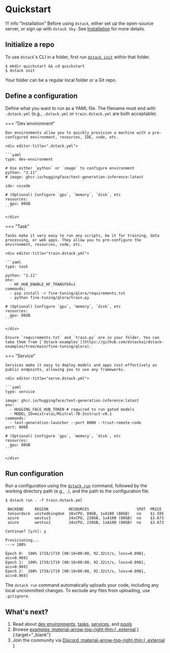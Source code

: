 # Quickstart

!!! info "Installation"
    Before using `dstack`, either set up the open-source server, or sign up
    with `dstack Sky`.
    See [Installation](installation/index.md) for more details.
    
## Initialize a repo

To use `dstack`'s CLI in a folder, first run [`dstack init`](reference/cli/index.md#dstack-init) within that folder.

<div class="termy">

```shell
$ mkdir quickstart && cd quickstart
$ dstack init
```

</div>

Your folder can be a regular local folder or a Git repo.

## Define a configuration

Define what you want to run as a YAML file. The filename must end with `.dstack.yml` (e.g., `.dstack.yml`
or `train.dstack.yml` are both acceptable).

=== "Dev environment"

    Dev environments allow you to quickly provision a machine with a pre-configured environment, resources, IDE, code, etc.

    <div editor-title=".dstack.yml"> 

    ```yaml
    type: dev-environment

    # Use either `python` or `image` to configure environment
    python: "3.11"
    # image: ghcr.io/huggingface/text-generation-inference:latest
    
    ide: vscode

    # (Optional) Configure `gpu`, `memory`, `disk`, etc
    resources:
      gpu: 80GB
    ```

    </div>

=== "Task"

    Tasks make it very easy to run any scripts, be it for training, data processing, or web apps. They allow you to pre-configure the environment, resources, code, etc.

    <div editor-title="train.dstack.yml"> 

    ```yaml
    type: task

    python: "3.11"
    env:
      - HF_HUB_ENABLE_HF_TRANSFER=1
    commands:
      - pip install -r fine-tuning/qlora/requirements.txt
      - python fine-tuning/qlora/train.py

    # (Optional) Configure `gpu`, `memory`, `disk`, etc
    resources:
      gpu: 80GB
    ```

    </div>

    Ensure `requirements.txt` and `train.py` are in your folder. You can take them from [`dstack-examples`](https://github.com/dstackai/dstack-examples/tree/main/fine-tuning/qlora).

=== "Service"

    Services make it easy to deploy models and apps cost-effectively as public endpoints, allowing you to use any frameworks.

    <div editor-title="serve.dstack.yml"> 

    ```yaml
    type: service

    image: ghcr.io/huggingface/text-generation-inference:latest
    env:
      - HUGGING_FACE_HUB_TOKEN # required to run gated models
      - MODEL_ID=mistralai/Mistral-7B-Instruct-v0.1
    commands:
      - text-generation-launcher --port 8000 --trust-remote-code
    port: 8000

    # (Optional) Configure `gpu`, `memory`, `disk`, etc
    resources:
      gpu: 80GB
    ```

    </div>

## Run configuration

Run a configuration using the [`dstack run`](reference/cli/index.md#dstack-run) command, followed by the working directory path (e.g., `.`), 
and the path to the configuration file.

<div class="termy">

```shell
$ dstack run . -f train.dstack.yml

 BACKEND     REGION         RESOURCES                     SPOT  PRICE
 tensordock  unitedkingdom  10xCPU, 80GB, 1xA100 (80GB)   no    $1.595
 azure       westus3        24xCPU, 220GB, 1xA100 (80GB)  no    $3.673
 azure       westus2        24xCPU, 220GB, 1xA100 (80GB)  no    $3.673
 
Continue? [y/n]: y

Provisioning...
---> 100%

Epoch 0:  100% 1719/1719 [00:18<00:00, 92.32it/s, loss=0.0981, acc=0.969]
Epoch 1:  100% 1719/1719 [00:18<00:00, 92.32it/s, loss=0.0981, acc=0.969]
Epoch 2:  100% 1719/1719 [00:18<00:00, 92.32it/s, loss=0.0981, acc=0.969]
```

</div>

The `dstack run` command automatically uploads your code, including any local uncommitted changes. 
To exclude any files from uploading, use `.gitignore`.

## What's next?

1. Read about [dev environments](concepts/dev-environments.md), [tasks](concepts/tasks.md), 
    [services](concepts/services.md), and [pools](concepts/pools.md) 
2. Browse [examples :material-arrow-top-right-thin:{ .external }](https://github.com/dstackai/dstack/tree/master/examples){:target="_blank"}
3. Join the community via [Discord :material-arrow-top-right-thin:{ .external }](https://discord.gg/u8SmfwPpMd)